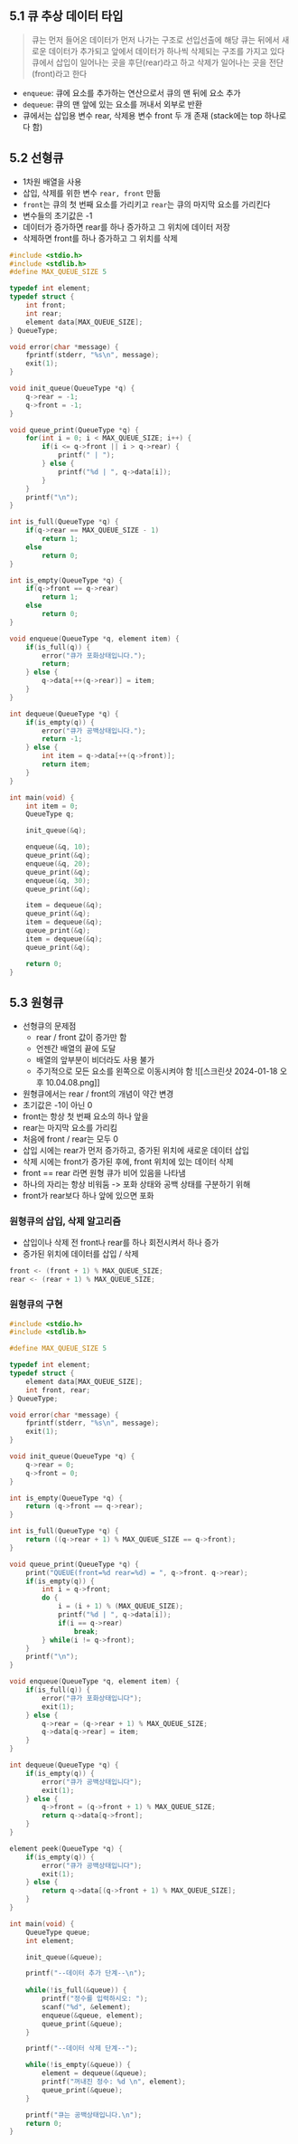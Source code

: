 ## 5.1 큐 추상 데이터 타입
> 큐는 먼저 들어온 데이터가 먼저 나가는 구조로 선입선출에 해당
> 큐는 뒤에서 새로운 데이터가 추가되고 앞에서 데이터가 하나씩 삭제되는 구조를 가지고 있다
> 큐에서 삽입이 일어나는 곳을 후단(rear)라고 하고 삭제가 일어나는 곳을 전단(front)라고 한다

- `enqueue`: 큐에 요소를 추가하는 연산으로서 큐의 맨 뒤에 요소 추가
- `dequeue`: 큐의 맨 앞에 있는 요소를 꺼내서 외부로 반환
- 큐에서는 삽입용 변수 rear, 삭제용 변수 front 두 개 존재 (stack에는 top 하나로 다 함)
## 5.2 선형큐
- 1차원 배열을 사용
- 삽입, 삭제를 위한 변수 `rear, front` 만듦
- `front`는 큐의 첫 번째 요소를 가리키고 `rear`는 큐의 마지막 요소를 가리킨다
- 변수들의 초기값은 -1
- 데이터가 증가하면 rear를 하나 증가하고 그 위치에 데이터 저장
- 삭제하면 front를 하나 증가하고 그 위치를 삭제
```C
#include <stdio.h>
#include <stdlib.h>
#define MAX_QUEUE_SIZE 5

typedef int element;
typedef struct {
	int front;
	int rear;
	element data[MAX_QUEUE_SIZE];
} QueueType;

void error(char *message) {
	fprintf(stderr, "%s\n", message);
	exit(1);
}

void init_queue(QueueType *q) {
	q->rear = -1;
	q->front = -1;
}

void queue_print(QueueType *q) {
	for(int i = 0; i < MAX_QUEUE_SIZE; i++) {
		if(i <= q->front || i > q->rear) {
			printf(" | ");
		} else {
			printf("%d | ", q->data[i]);
		}
	}
	printf("\n");
}

int is_full(QueueType *q) {
	if(q->rear == MAX_QUEUE_SIZE - 1)
		return 1;
	else
		return 0;
}

int is_empty(QueueType *q) {
	if(q->front == q->rear)
		return 1;
	else
		return 0;
}

void enqueue(QueueType *q, element item) {
	if(is_full(q)) {
		error("큐가 포화상태입니다.");
		return; 
	} else {
		q->data[++(q->rear)] = item;
	}
}

int dequeue(QueueType *q) {
	if(is_empty(q)) {
		error("큐가 공백상태입니다.");
		return -1;
	} else {
		int item = q->data[++(q->front)];
		return item;
	}
}

int main(void) {
	int item = 0;
	QueueType q;

	init_queue(&q);

	enqueue(&q, 10);
	queue_print(&q);
	enqueue(&q, 20);
	queue_print(&q);
	enqueue(&q, 30);
	queue_print(&q);

	item = dequeue(&q);
	queue_print(&q);
	item = dequeue(&q);
	queue_print(&q);
	item = dequeue(&q);
	queue_print(&q);

	return 0;
}
```
## 5.3 원형큐
- 선형큐의 문제점
	- rear / front 값이 증가만 함
	- 언젠간 배열의 끝에 도달
	- 배열의 앞부분이 비더라도 사용 불가
	- 주기적으로 모든 요소를 왼쪽으로 이동시켜야 함
![[스크린샷 2024-01-18 오후 10.04.08.png]]
- 원형큐에서는 rear / front의 개념이 약간 변경
- 초기값은 -1이 아닌 0
- front는 항상 첫 번째 요소의 하나 앞을
- rear는 마지막 요소를 가리킴
- 처음에 front / rear는 모두 0
- 삽입 시에는 rear가 먼저 증가하고, 증가된 위치에 새로운 데이터 삽입
- 삭제 시에는 front가 증가된 후에, front 위치에 있는 데이터 삭제
- front == rear 라면 원형 큐가 비어 있음을 나타냄
- 하나의 자리는 항상 비워둠 -> 포화 상태와 공백 상태를 구분하기 위해
- front가 rear보다 하나 앞에 있으면 포화
### 원형큐의 삽입, 삭제 알고리즘
- 삽입이나 삭제 전 front나 rear를 하나 회전시켜서 하나 증가
- 증가된 위치에 데이터를 삽입 / 삭제
```C
front <- (front + 1) % MAX_QUEUE_SIZE;
rear <- (rear + 1) % MAX_QUEUE_SIZE;
```
### 원형큐의 구현
```C
#include <stdio.h>
#include <stdlib.h>

#define MAX_QUEUE_SIZE 5

typedef int element;
typedef struct {
	element data[MAX_QUEUE_SIZE];
	int front, rear;
} QueueType;

void error(char *message) {
	fprintf(stderr, "%s\n", message);
	exit(1);
}

void init_queue(QueueType *q) {
	q->rear = 0;
	q->front = 0;
}

int is_empty(QueueType *q) {
	return (q->front == q->rear);
}

int is_full(QueueType *q) {
	return ((q->rear + 1) % MAX_QUEUE_SIZE == q->front);
}

void queue_print(QueueType *q) {
	print("QUEUE(front=%d rear=%d) = ", q->front. q->rear);
	if(is_empty(q)) {
		int i = q->front;
		do {
			i = (i + 1) % (MAX_QUEUE_SIZE);
			printf("%d | ", q->data[i]);
			if(i == q->rear)
				break;
		} while(i != q->front);
	}
	printf("\n");
}

void enqueue(QueueType *q, element item) {
	if(is_full(q)) {
		error("큐가 포화상태입니다");
		exit(1);
	} else {
		q->rear = (q->rear + 1) % MAX_QUEUE_SIZE;
		q->data[q->rear] = item;
	}
}

int dequeue(QueueType *q) {
	if(is_empty(q)) {
		error("큐가 공백상태입니다");
		exit(1);
	} else {
		q->front = (q->front + 1) % MAX_QUEUE_SIZE;
		return q->data[q->front];
	}
}

element peek(QueueType *q) {
	if(is_empty(q)) {
		error("큐가 공백상태입니다");
		exit(1);
	} else {
		return q->data[(q->front + 1) % MAX_QUEUE_SIZE];
	}
}

int main(void) {
	QueueType queue;
	int element;

	init_queue(&queue);

	printf("--데이터 추가 단계--\n");
	
	while(!is_full(&queue)) {
		printf("정수를 입력하시오: ");
		scanf("%d", &element);
		enqueue(&queue, element);
		queue_print(&queue);	
	}

	printf("--데이터 삭제 단계--");

	while(!is_empty(&queue)) {
		element = dequeue(&queue);
		printf("꺼내진 정수: %d \n", element);
		queue_print(&queue);
	}

	printf("큐는 공백상태입니다.\n");
	return 0;
}
```

